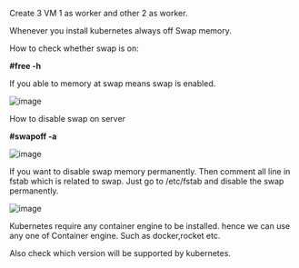 Create 3 VM 1 as worker and other 2 as worker.

Whenever you install kubernetes always off Swap memory.

How to check whether swap is on:

**#free -h**

If you able to memory at swap means swap is enabled.

![image](https://github.com/Khushang49/90DaysofKubernetes/assets/95266353/89e0fb44-3350-4561-b543-814e2a6e7fcb)

How to disable swap on server

**#swapoff -a**

![image](https://github.com/Khushang49/90DaysofKubernetes/assets/95266353/e94e0398-9765-429f-98a3-18a7f27bbc87)

If you want to disable swap memory permanently. Then comment all line in fstab which is related to swap. Just go to /etc/fstab and disable the swap permanently.

![image](https://github.com/Khushang49/90DaysofKubernetes/assets/95266353/fbf55d6d-ab0e-4388-b43a-42bc0122f9bd)

Kubernetes require any container engine to be installed. hence we can use any one of Container engine. Such as docker,rocket etc.

Also check which version will be supported by kubernetes.




